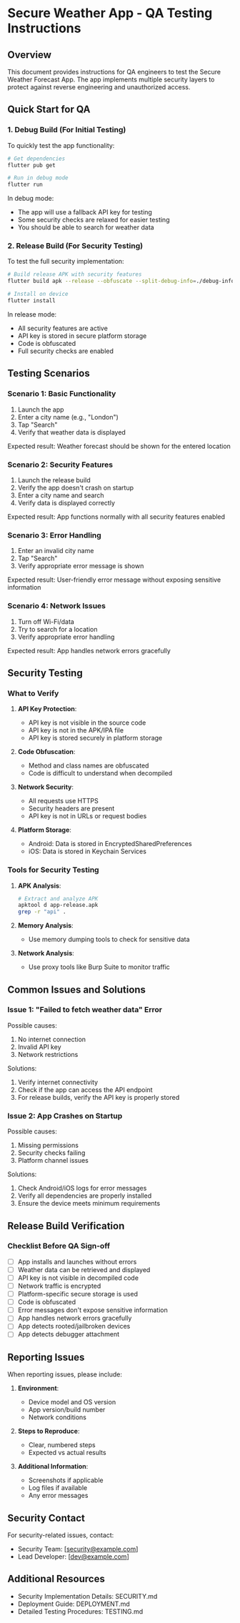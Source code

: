 # Secure Weather App - QA Testing Instructions

## Overview

This document provides instructions for QA engineers to test the Secure Weather Forecast App. The app implements multiple security layers to protect against reverse engineering and unauthorized access.

## Quick Start for QA

### 1. Debug Build (For Initial Testing)

To quickly test the app functionality:

```bash
# Get dependencies
flutter pub get

# Run in debug mode
flutter run
```

In debug mode:
- The app will use a fallback API key for testing
- Some security checks are relaxed for easier testing
- You should be able to search for weather data

### 2. Release Build (For Security Testing)

To test the full security implementation:

```bash
# Build release APK with security features
flutter build apk --release --obfuscate --split-debug-info=./debug-info

# Install on device
flutter install
```

In release mode:
- All security features are active
- API key is stored in secure platform storage
- Code is obfuscated
- Full security checks are enabled

## Testing Scenarios

### Scenario 1: Basic Functionality

1. Launch the app
2. Enter a city name (e.g., "London")
3. Tap "Search"
4. Verify that weather data is displayed

Expected result: Weather forecast should be shown for the entered location

### Scenario 2: Security Features

1. Launch the release build
2. Verify the app doesn't crash on startup
3. Enter a city name and search
4. Verify data is displayed correctly

Expected result: App functions normally with all security features enabled

### Scenario 3: Error Handling

1. Enter an invalid city name
2. Tap "Search"
3. Verify appropriate error message is shown

Expected result: User-friendly error message without exposing sensitive information

### Scenario 4: Network Issues

1. Turn off Wi-Fi/data
2. Try to search for a location
3. Verify appropriate error handling

Expected result: App handles network errors gracefully

## Security Testing

### What to Verify

1. **API Key Protection**:
   - API key is not visible in the source code
   - API key is not in the APK/IPA file
   - API key is stored securely in platform storage

2. **Code Obfuscation**:
   - Method and class names are obfuscated
   - Code is difficult to understand when decompiled

3. **Network Security**:
   - All requests use HTTPS
   - Security headers are present
   - API key is not in URLs or request bodies

4. **Platform Storage**:
   - Android: Data is stored in EncryptedSharedPreferences
   - iOS: Data is stored in Keychain Services

### Tools for Security Testing

1. **APK Analysis**:
   ```bash
   # Extract and analyze APK
   apktool d app-release.apk
   grep -r "api" .
   ```

2. **Memory Analysis**:
   - Use memory dumping tools to check for sensitive data

3. **Network Analysis**:
   - Use proxy tools like Burp Suite to monitor traffic

## Common Issues and Solutions

### Issue 1: "Failed to fetch weather data" Error

Possible causes:
1. No internet connection
2. Invalid API key
3. Network restrictions

Solutions:
1. Verify internet connectivity
2. Check if the app can access the API endpoint
3. For release builds, verify the API key is properly stored

### Issue 2: App Crashes on Startup

Possible causes:
1. Missing permissions
2. Security checks failing
3. Platform channel issues

Solutions:
1. Check Android/iOS logs for error messages
2. Verify all dependencies are properly installed
3. Ensure the device meets minimum requirements

## Release Build Verification

### Checklist Before QA Sign-off

- [ ] App installs and launches without errors
- [ ] Weather data can be retrieved and displayed
- [ ] API key is not visible in decompiled code
- [ ] Network traffic is encrypted
- [ ] Platform-specific secure storage is used
- [ ] Code is obfuscated
- [ ] Error messages don't expose sensitive information
- [ ] App handles network errors gracefully
- [ ] App detects rooted/jailbroken devices
- [ ] App detects debugger attachment

## Reporting Issues

When reporting issues, please include:

1. **Environment**:
   - Device model and OS version
   - App version/build number
   - Network conditions

2. **Steps to Reproduce**:
   - Clear, numbered steps
   - Expected vs actual results

3. **Additional Information**:
   - Screenshots if applicable
   - Log files if available
   - Any error messages

## Security Contact

For security-related issues, contact:
- Security Team: [security@example.com]
- Lead Developer: [dev@example.com]

## Additional Resources

- Security Implementation Details: SECURITY.md
- Deployment Guide: DEPLOYMENT.md
- Detailed Testing Procedures: TESTING.md